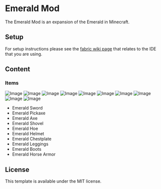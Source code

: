 # Emerald Mod

The Emerald Mod is an expansion of the Emerald in Minecraft.

## Setup

For setup instructions please see the [fabric wiki page](https://fabricmc.net/wiki/tutorial:setup) that relates to the IDE that you are using.

## Content

### Items

![Image](../blob/master/src/main/resources/assets/emerald_mod/textures/item/emerald_sword.png?raw=true)
![Image](../blob/master/src/main/resources/assets/emerald_mod/textures/item/emerald_pickaxe.png?raw=true)
![Image](../blob/master/src/main/resources/assets/emerald_mod/textures/item/emerald_axe.png?raw=true)
![Image](../blob/master/src/main/resources/assets/emerald_mod/textures/item/emerald_shovel.png?raw=true)
![Image](../blob/master/src/main/resources/assets/emerald_mod/textures/item/emerald_hoe.png?raw=true)
![Image](../blob/master/src/main/resources/assets/emerald_mod/textures/item/emerald_helmet.png?raw=true)
![Image](../blob/master/src/main/resources/assets/emerald_mod/textures/item/emerald_chestplate.png?raw=true)
![Image](../blob/master/src/main/resources/assets/emerald_mod/textures/item/emerald_leggings.png?raw=true)
![Image](../blob/master/src/main/resources/assets/emerald_mod/textures/item/emerald_boots.png?raw=true)
![Image](../blob/master/src/main/resources/assets/emerald_mod/textures/item/emerald_horse_armor.png?raw=true)

* Emerald Sword
* Emerald Pickaxe
* Emerald Axe
* Emerald Shovel
* Emerald Hoe
* Emerald Helmet
* Emerald Chestplate
* Emerald Leggings
* Emerald Boots
* Emerald Horse Armor

## License

This template is available under the MIT license.
